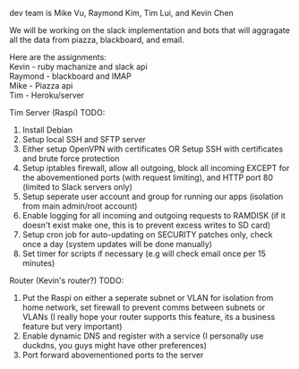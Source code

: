 dev team is Mike Vu, Raymond Kim, Tim Lui, and Kevin Chen

We will be working on the slack implementation and bots that will aggragate all the data from piazza, blackboard, and email.

Here are the assignments:  
Kevin - ruby machanize and slack api  
Raymond - blackboard and IMAP  
Mike - Piazza api  
Tim - Heroku/server

Tim
Server (Raspi) TODO:
1. Install Debian
2. Setup local SSH and SFTP server
3. Either setup OpenVPN with certificates
	OR
	Setup SSH with certificates and brute force protection
4. Setup iptables firewall, allow all outgoing, block all incoming EXCEPT for the abovementioned ports (with request limiting), and HTTP port 80 (limited to Slack servers only)
5. Setup seperate user account and group for running our apps (isolation from main admin/root account)
6. Enable logging for all incoming and outgoing requests to RAMDISK (if it doesn't exist make one, this is to prevent excess writes to SD card)
7. Setup cron job for auto-updating on SECURITY patches only, check once a day (system updates will be done manually)
8. Set timer for scripts if necessary (e.g will check email once per 15 minutes)

Router (Kevin's router?) TODO:
1. Put the Raspi on either a seperate subnet or VLAN for isolation from home network, set firewall to prevent comms between subnets or VLANs (I really hope your router supports this feature, its a business feature but very important)
2. Enable dynamic DNS and register with a service (I personally use duckdns, you guys might have other preferences)
3. Port forward abovementioned ports to the server
